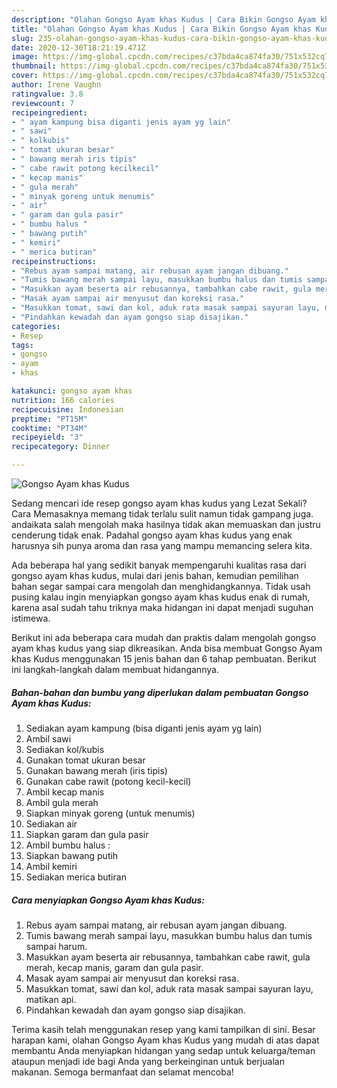 ```yaml
---
description: "Olahan Gongso Ayam khas Kudus | Cara Bikin Gongso Ayam khas Kudus Yang Enak Banget"
title: "Olahan Gongso Ayam khas Kudus | Cara Bikin Gongso Ayam khas Kudus Yang Enak Banget"
slug: 235-olahan-gongso-ayam-khas-kudus-cara-bikin-gongso-ayam-khas-kudus-yang-enak-banget
date: 2020-12-30T18:21:19.471Z
image: https://img-global.cpcdn.com/recipes/c37bda4ca874fa30/751x532cq70/gongso-ayam-khas-kudus-foto-resep-utama.jpg
thumbnail: https://img-global.cpcdn.com/recipes/c37bda4ca874fa30/751x532cq70/gongso-ayam-khas-kudus-foto-resep-utama.jpg
cover: https://img-global.cpcdn.com/recipes/c37bda4ca874fa30/751x532cq70/gongso-ayam-khas-kudus-foto-resep-utama.jpg
author: Irene Vaughn
ratingvalue: 3.8
reviewcount: 7
recipeingredient:
- " ayam kampung bisa diganti jenis ayam yg lain"
- " sawi"
- " kolkubis"
- " tomat ukuran besar"
- " bawang merah iris tipis"
- " cabe rawit potong kecilkecil"
- " kecap manis"
- " gula merah"
- " minyak goreng untuk menumis"
- " air"
- " garam dan gula pasir"
- " bumbu halus "
- " bawang putih"
- " kemiri"
- " merica butiran"
recipeinstructions:
- "Rebus ayam sampai matang, air rebusan ayam jangan dibuang."
- "Tumis bawang merah sampai layu, masukkan bumbu halus dan tumis sampai harum."
- "Masukkan ayam beserta air rebusannya, tambahkan cabe rawit, gula merah, kecap manis, garam dan gula pasir."
- "Masak ayam sampai air menyusut dan koreksi rasa."
- "Masukkan tomat, sawi dan kol, aduk rata masak sampai sayuran layu, matikan api."
- "Pindahkan kewadah dan ayam gongso siap disajikan."
categories:
- Resep
tags:
- gongso
- ayam
- khas

katakunci: gongso ayam khas 
nutrition: 166 calories
recipecuisine: Indonesian
preptime: "PT15M"
cooktime: "PT34M"
recipeyield: "3"
recipecategory: Dinner

---
```



![Gongso Ayam khas Kudus](https://img-global.cpcdn.com/recipes/c37bda4ca874fa30/751x532cq70/gongso-ayam-khas-kudus-foto-resep-utama.jpg)

Sedang mencari ide resep gongso ayam khas kudus yang Lezat Sekali? Cara Memasaknya memang tidak terlalu sulit namun tidak gampang juga. andaikata salah mengolah maka hasilnya tidak akan memuaskan dan justru cenderung tidak enak. Padahal gongso ayam khas kudus yang enak harusnya sih punya aroma dan rasa yang mampu memancing selera kita.



Ada beberapa hal yang sedikit banyak mempengaruhi kualitas rasa dari gongso ayam khas kudus, mulai dari jenis bahan, kemudian pemilihan bahan segar sampai cara mengolah dan menghidangkannya. Tidak usah pusing kalau ingin menyiapkan gongso ayam khas kudus enak di rumah, karena asal sudah tahu triknya maka hidangan ini dapat menjadi suguhan istimewa.


Berikut ini ada beberapa cara mudah dan praktis dalam mengolah gongso ayam khas kudus yang siap dikreasikan. Anda bisa membuat Gongso Ayam khas Kudus menggunakan 15 jenis bahan dan 6 tahap pembuatan. Berikut ini langkah-langkah dalam membuat hidangannya.

<!--inarticleads1-->

##### Bahan-bahan dan bumbu yang diperlukan dalam pembuatan Gongso Ayam khas Kudus:

1. Sediakan  ayam kampung (bisa diganti jenis ayam yg lain)
1. Ambil  sawi
1. Sediakan  kol/kubis
1. Gunakan  tomat ukuran besar
1. Gunakan  bawang merah (iris tipis)
1. Gunakan  cabe rawit (potong kecil-kecil)
1. Ambil  kecap manis
1. Ambil  gula merah
1. Siapkan  minyak goreng (untuk menumis)
1. Sediakan  air
1. Siapkan  garam dan gula pasir
1. Ambil  bumbu halus :
1. Siapkan  bawang putih
1. Ambil  kemiri
1. Sediakan  merica butiran




<!--inarticleads2-->

##### Cara menyiapkan Gongso Ayam khas Kudus:

1. Rebus ayam sampai matang, air rebusan ayam jangan dibuang.
1. Tumis bawang merah sampai layu, masukkan bumbu halus dan tumis sampai harum.
1. Masukkan ayam beserta air rebusannya, tambahkan cabe rawit, gula merah, kecap manis, garam dan gula pasir.
1. Masak ayam sampai air menyusut dan koreksi rasa.
1. Masukkan tomat, sawi dan kol, aduk rata masak sampai sayuran layu, matikan api.
1. Pindahkan kewadah dan ayam gongso siap disajikan.




Terima kasih telah menggunakan resep yang kami tampilkan di sini. Besar harapan kami, olahan Gongso Ayam khas Kudus yang mudah di atas dapat membantu Anda menyiapkan hidangan yang sedap untuk keluarga/teman ataupun menjadi ide bagi Anda yang berkeinginan untuk berjualan makanan. Semoga bermanfaat dan selamat mencoba!
